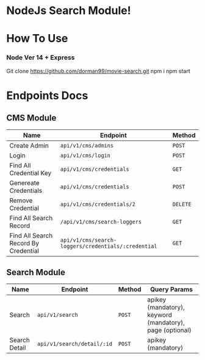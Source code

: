 # NodeJs Search Module!


# How To Use
### Node Ver 14 + Express
Git clone https://github.com/dorman99/movie-search.git
npm i
npm start

# Endpoints Docs

## CMS Module
|              Name  |Endpoint                          |Method                         |
|----------------|-------------------------------|-----------------------------|
|Create Admin|`api/v1/cms/admins`            |`POST`            |
|Login          |`api/v1/cms/login`            |`POST`            |
|Find All Credential Key          |`api/v1/cms/credentials`|`GET`|
|Genereate Credentials | `api/v1/cms/credentials` | `POST`
| Remove Credential | `api/v1/cms/credentials/2` | `DELETE`
| Find All Search Record | `/api/v1/cms/search-loggers` | `GET`
| Find All Search Record By Credential | `api/v1/cms/search-loggers/credentials/:credential` | `GET`

## Search Module
|              Name  |Endpoint                          |Method                         | Query Params |
|----------------|-------------------------------|-----------------------------|-|
|Search|`api/v1/search`            |`POST`            | apikey (mandatory), keyword (mandatory), page (optional)|
|Search Detail         |`api/v1/search/detail/:id`            |`POST`            | apikey (mandatory)|